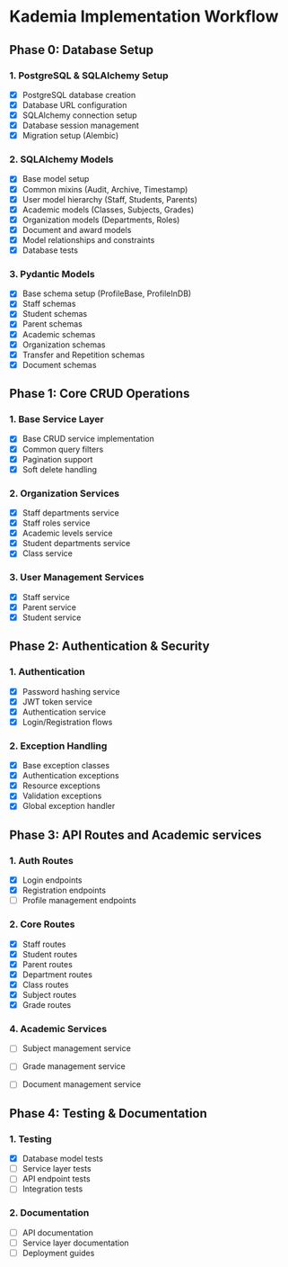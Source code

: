 # Kademia Implementation Workflow

## Phase 0: Database Setup
### 1. PostgreSQL & SQLAlchemy Setup
- [x] PostgreSQL database creation
- [x] Database URL configuration
- [x] SQLAlchemy connection setup
- [x] Database session management
- [x] Migration setup (Alembic)

### 2. SQLAlchemy Models
- [x] Base model setup
- [x] Common mixins (Audit, Archive, Timestamp)
- [x] User model hierarchy (Staff, Students, Parents)
- [x] Academic models (Classes, Subjects, Grades)
- [x] Organization models (Departments, Roles)
- [x] Document and award models
- [x] Model relationships and constraints
- [x] Database tests

### 3. Pydantic Models
- [x] Base schema setup (ProfileBase, ProfileInDB)
- [x] Staff schemas
- [x] Student schemas
- [x] Parent schemas
- [x] Academic schemas
- [x] Organization schemas
- [x] Transfer and Repetition schemas
- [x] Document schemas

## Phase 1: Core CRUD Operations
### 1. Base Service Layer
- [x] Base CRUD service implementation
- [x] Common query filters
- [x] Pagination support
- [x] Soft delete handling

### 2. Organization Services 
- [x] Staff departments service
- [x] Staff roles service
- [x] Academic levels service
- [x] Student departments service
- [x] Class service

### 3. User Management Services
- [x] Staff service
- [x] Parent service
- [x] Student service

## Phase 2: Authentication & Security
### 1. Authentication
- [x] Password hashing service
- [x] JWT token service
- [x] Authentication service
- [x] Login/Registration flows

### 2. Exception Handling
- [x] Base exception classes
- [x] Authentication exceptions
- [x] Resource exceptions
- [x] Validation exceptions
- [x] Global exception handler

## Phase 3: API Routes and Academic services
### 1. Auth Routes
- [x] Login endpoints
- [x] Registration endpoints
- [ ] Profile management endpoints

### 2. Core Routes
- [x] Staff routes
- [x] Student routes
- [x] Parent routes
- [x]  Department routes
- [x]  Class routes
- [x]  Subject routes
- [x]  Grade routes

### 4. Academic Services
- [ ] Subject management service
- [ ] Grade management service
- [ ] Document management service


## Phase 4: Testing & Documentation
### 1. Testing
- [x] Database model tests
- [ ] Service layer tests
- [ ] API endpoint tests
- [ ] Integration tests

### 2. Documentation
- [ ] API documentation
- [ ] Service layer documentation
- [ ] Deployment guides
